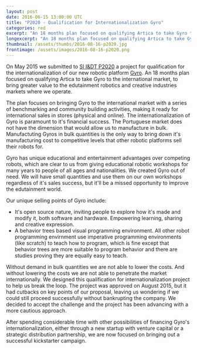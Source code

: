 ```yaml
---
layout: post
date: 2016-06-15 13:00:00 UTC
title: "P2020 - Qualification for Internationalization Gyro"
categories: red
excerpt: "An 18 months plan focused on qualifying Artica to take Gyro to the international market, to bring greater value to the edutainment robotics and creative industries markets where we operate."
longexcerpt: "An 18 months plan focused on qualifying Artica to take Gyro to the international market, to bring greater value to the edutainment robotics and creative industries markets where we operate."
thumbnail: /assets/thumbs/2016-08-16-p2020.jpg
frontimage: /assets/images/2016-08-16-p2020.png
---
```


On May 2015 we submitted to [SI I&DT P2020][1] a project for qualification for the internationalization of our new robotic platform [Gyro][2]. An 18 months plan focused on qualifying Artica to take Gyro to the international market, to bring greater value to the edutainment robotics and creative industries markets where we operate.

The plan focuses on bringing Gyro to the international market with a series of benchmarking and community building activities, making it ready for international sales in stores (physical and online). The internationalization of Gyro is paramount to it's financial success. The Portuguese market does not have the dimension that would allow us to manufacture in bulk. Manufactuting Gyros in bulk quantities is the only way to bring down it's manufacturing cost to competitive levels that other robotic platforms sell their robots for.

Gyro has unique educational and entertainment advantages over competing robots, which are clear to us from giving educational robotic workshops for many years to people of all ages and nationalities. We created Gyro out of need. We will have small quantities and use them on our own workshops regardless of it's sales success, but it'll be a missed opportunity to improve the edutainment world.

Our unique selling points of Gyro include:

* It's open source nature, inviting people to explore how it's made and modify it, both software and hardware. Empowering learning, sharing and creative expression.
* A behavior trees based visual programming environment. All other robot programming envirnment use imperative programming environments (like scratch) to teach how to program, which is fine except that behavior trees are more suitable to program behavior and there are studies proving they are equally easy to teach.

Without demand in bulk quantities we are not able to lower the costs. And without lowering the costs we are not able to penetrate the market internationally. We designed this qualification for internationalization project to help us break the loop. The project was approved on August 2015, but it had cutbacks on key points of our proposal, leaving us wondering if we could still proceed successfully without bankrupting the company. We decided to accept the challenge and the project has been advancing with a more cautious approach.

After spending considerable time with other possibilities of financing Gyro's internationalization, either through a new startup with venture capital or a strategic distribution partnership, we are now focused on bringing out a successful kickstarter campaign.

[1]: https://www.portugal2020.pt/Portal2020
[2]: http://gyro.artica.cc/

